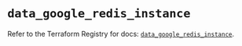 # `data_google_redis_instance`

Refer to the Terraform Registry for docs: [`data_google_redis_instance`](https://registry.terraform.io/providers/hashicorp/google/6.3.0/docs/data-sources/redis_instance).
